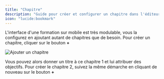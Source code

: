 ```yaml
---
title: "Chapitre"
description: "Guide pour créer et configurer un chapitre dans l'éditeur ePoc."
icon: "lucide:bookmark"
---
```

L'interface d'une formation sur mobile est très modulable, vous la configurez en ajoutant autant de chapitres que de besoin. Pour créer un chapitre, cliquer sur le bouton **+**

![Ajouter un chapitre](/images/chapter.png)

Vous pouvez alors donner un titre à ce chapitre 1 et lui attribuer des objectifs. Pour créer le chapitre 2, suivez la même démarche en cliquant de nouveau sur le bouton **+**
